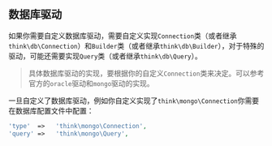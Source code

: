 ## 数据库驱动

如果你需要自定义数据库驱动，需要自定义实现`Connection`类（或者继承`think\db\Connection`）和`Builder`类（或者继承`think\db\Builder`），对于特殊的驱动，可能还需要实现`Query`类（或者继承`think\db\Query`）。

> 具体数据库驱动的实现，要根据你的自定义`Connection`类来决定。可以参考官方的`oracle`驱动和`mongo`驱动的实现。

一旦自定义了数据库驱动，例如你自定义实现了`think\mongo\Connection`你需要在数据库配置文件中配置：

```php
'type'  =>   'think\mongo\Connection',
'query' =>   'think\mongo\Query',
```



